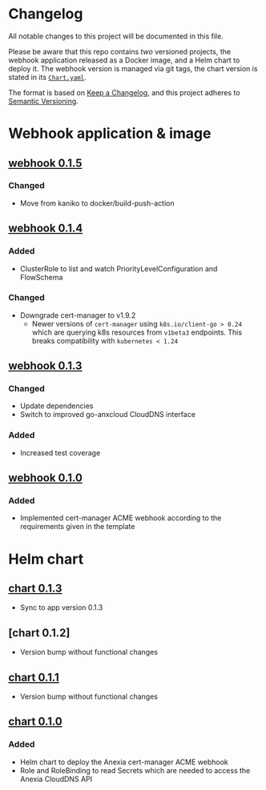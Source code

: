 # Changelog
All notable changes to this project will be documented in this file.

Please be aware that this repo contains *two* versioned projects,
the webhook application released as a Docker image, and a Helm chart to deploy it.
The webhook version is managed via git tags,
the chart version is stated in its [`Chart.yaml`](deploy/cert-manager-webhook-anexia/Chart.yaml).

The format is based on [Keep a Changelog](https://keepachangelog.com/en/1.0.0/),
and this project adheres to [Semantic Versioning](https://semver.org/spec/v2.0.0.html).

# Webhook application & image

## [webhook 0.1.5]

### Changed
* Move from kaniko to docker/build-push-action

## [webhook 0.1.4]

### Added
* ClusterRole to list and watch PriorityLevelConfiguration and FlowSchema

### Changed
* Downgrade cert-manager to v1.9.2
  * Newer versions of `cert-manager` using `k8s.io/client-go > 0.24` which are querying k8s resources from `v1beta3` endpoints. This breaks compatibility with `kubernetes < 1.24` 

## [webhook 0.1.3]
### Changed
* Update dependencies
* Switch to improved go-anxcloud CloudDNS interface

### Added
* Increased test coverage

## [webhook 0.1.0]
### Added
* Implemented cert-manager ACME webhook according to the requirements given in the template

# Helm chart
## [chart 0.1.3]
* Sync to app version 0.1.3

## [chart 0.1.2]
* Version bump without functional changes

## [chart 0.1.1]
* Version bump without functional changes

## [chart 0.1.0]
### Added
* Helm chart to deploy the Anexia cert-manager ACME webhook
* Role and RoleBinding to read Secrets which are needed to access the Anexia CloudDNS API

[webhook 0.1.5]: https://github.com/anexia-it/cert-manager-webhook-anexia/releases/tag/v0.1.5
[webhook 0.1.4]: https://github.com/anexia-it/cert-manager-webhook-anexia/releases/tag/v0.1.4
[webhook 0.1.3]: https://github.com/anexia-it/cert-manager-webhook-anexia/releases/tag/v0.1.3
[webhook 0.1.0]: https://github.com/anexia-it/cert-manager-webhook-anexia/releases/tag/v0.1.0
[chart 0.1.5]: https://github.com/anexia-it/cert-manager-webhook-anexia/releases/tag/cert-manager-webhook-anexia-0.1.5
[chart 0.1.4]: https://github.com/anexia-it/cert-manager-webhook-anexia/releases/tag/cert-manager-webhook-anexia-0.1.4
[chart 0.1.3]: https://github.com/anexia-it/cert-manager-webhook-anexia/releases/tag/cert-manager-webhook-anexia-0.1.3
[chart 0.1.1]: https://github.com/anexia-it/cert-manager-webhook-anexia/releases/tag/cert-manager-webhook-anexia-0.1.1
[chart 0.1.0]: https://github.com/anexia-it/cert-manager-webhook-anexia/releases/tag/cert-manager-webhook-anexia-0.1.0
